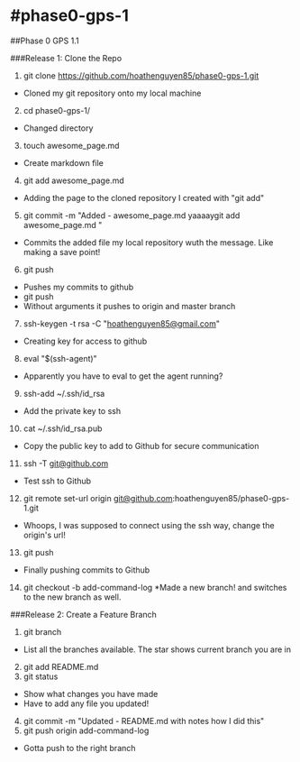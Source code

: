 #phase0-gps-1
============

##Phase 0 GPS 1.1

###Release 1: Clone the Repo

1.  git clone https://github.com/hoathenguyen85/phase0-gps-1.git
  * Cloned my git repository onto my local machine
2.  cd phase0-gps-1/
  * Changed directory
3.  touch awesome_page.md
  * Create markdown file
4.  git add awesome_page.md
  * Adding the page to the cloned repository I created with "git add"
5.  git commit -m "Added - awesome_page.md yaaaaygit add awesome_page.md "
  * Commits the added file my local repository wuth the message. Like making a save point!
6.  git push
  * Pushes my commits to github
  * git push <remote> <branch>
  * Without arguments it pushes to origin and master branch
7.  ssh-keygen -t rsa -C "hoathenguyen85@gmail.com"
  * Creating key for access to github
8.  eval "$(ssh-agent)"
  * Apparently you have to eval to get the agent running?
9.  ssh-add ~/.ssh/id_rsa
  * Add the private key to ssh
10.  cat ~/.ssh/id_rsa.pub
  * Copy the public key to add to Github for secure communication
11.  ssh -T git@github.com
  * Test ssh to Github
12.  git remote set-url origin git@github.com:hoathenguyen85/phase0-gps-1.git
  * Whoops, I was supposed to connect using the ssh way, change the origin's url!
13.  git push
  * Finally pushing commits to Github 
14.  git checkout -b add-command-log
  *Made a new branch! and switches to the new branch as well.

###Release 2: Create a Feature Branch

1.  git branch
  * List all the branches available. The star shows current branch you are in
2.  git add README.md
3.  git status
  * Show what changes you have made
  * Have to add any file you updated!
4.  git commit -m "Updated - README.md with notes how I did this"
5.  git push origin add-command-log
  * Gotta push to the right branch
